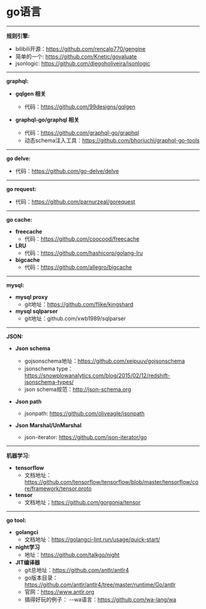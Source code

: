 go语言
=======
*******  
__规则引擎:__ 
* bilibili开源：https://github.com/rencalo770/gengine  
* 简单的一个: https://github.com/Knetic/govaluate 
* jsonlogic: https://github.com/diegoholiveira/jsonlogic

*******  
__graphql:__  
* __gqlgen 相关__  
  * 代码：https://github.com/99designs/gqlgen  
    
* __graphql-go/graphql 相关__  
  * 代码：https://github.com/graphql-go/graphql  
  * 动态schema注入工具：https://github.com/bhoriuchi/graphql-go-tools  

*******  
__go delve:__  
* 代码：https://github.com/go-delve/delve  

*******  
__go request:__ 
* 代码：https://github.com/parnurzeal/gorequest

*******  
__go cache:__ 
* __freecache__  
  * 代码：https://github.com/coocood/freecache
* __LRU__  
  * 代码：https://github.com/hashicorp/golang-lru
* __bigcache__
  * 代码：https://github.com/allegro/bigcache
  
*******  
__mysql:__ 
* __mysql proxy__
  * git地址：https://github.com/flike/kingshard
* __mysql sqlparser__
  * git地址：github.com/xwb1989/sqlparser

*******  
__JSON:__ 
* __Json schema__
  * gojsonschema地址：https://github.com/xeipuuv/gojsonschema
  * jsonschema type：https://snowplowanalytics.com/blog/2015/02/12/redshift-jsonschema-types/
  * json schema规范：http://json-schema.org

* __Json path__
  * jsonpath: https://github.com/oliveagle/jsonpath
  
* __Json Marshal/UnMarshal__
  * json-iterator: https://github.com/json-iterator/go
  
*******
__机器学习:__
* __tensorflow__
  * 文档地址：https://github.com/tensorflow/tensorflow/blob/master/tensorflow/core/framework/tensor.proto
* __tensor__
  * 文档地址；https://github.com/gorgonia/tensor

*******
__go tool:__
* __golangci__
  * 文档地址：https://golangci-lint.run/usage/quick-start/
* __night学习__
  * 地址：https://github.com/talkgo/night
* __JIT编译器__
  * git总地址：https://github.com/antlr/antlr4 
  * go版本目录：https://github.com/antlr/antlr4/tree/master/runtime/Go/antlr
  * 官网：https://www.antlr.org
  * 搞得好玩的例子：
        --wa语言：https://github.com/wa-lang/wa
